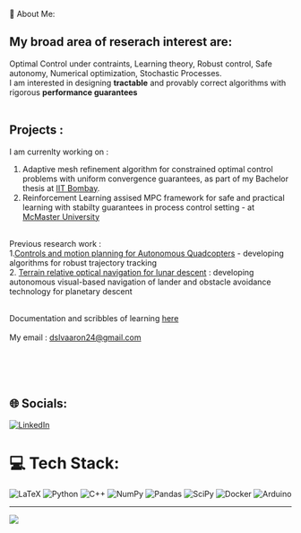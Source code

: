💫 About Me:
## My broad area of reserach interest are: 
Optimal Control under contraints, Learning theory, Robust control, Safe autonomy, Numerical optimization, Stochastic Processes. <br>
I am interested in designing <b>tractable</b> and provably correct algorithms with rigorous <b>performance guarantees</b> <br><br>
## Projects : 
I am currenlty working on : <br>
1. Adaptive mesh refinement algorithm for constrained optimal control problems with uniform convergence guarantees, as part of my Bachelor thesis at [IIT Bombay](https://www.sc.iitb.ac.in/~chatterjee/master/homepage/index.html). <br>
2. Reinforcement Learning assised MPC framework for safe and practical learning with stabilty guarantees in process control setting - at [McMaster University](https://www.eng.mcmaster.ca/faculty/prashant-mhaskar/) <br><Br>

Previous research work : 
<br>
1.[Controls and motion planning for Autonomous Quadcopters](https://github.com/Rihan24/Control_trajectory_tracking.git)  - developing algorithms for robust trajectory tracking <br>
2. [Terrain relative optical navigation for lunar descent](https://github.com/Rihan24/Terrain_relative_navigation.git) : developing autonomous visual-based navigation of lander and obstacle avoidance technology for planetary descent<br><br>

Documentation and scribbles of learning [here](https://dslvaaron24.gitbook.io/research-projects/)
<br><br>
My email : dslvaaron24@gmail.com<br><br><br><br><br>


## 🌐 Socials:
[![LinkedIn](https://img.shields.io/badge/LinkedIn-%230077B5.svg?logo=linkedin&logoColor=white)](https://linkedin.com/in/rihan-aaron-d-silva) 

# 💻 Tech Stack:
![LaTeX](https://img.shields.io/badge/latex-%23008080.svg?style=flat&logo=latex&logoColor=white) ![Python](https://img.shields.io/badge/python-3670A0?style=flat&logo=python&logoColor=ffdd54) ![C++](https://img.shields.io/badge/c++-%2300599C.svg?style=flat&logo=c%2B%2B&logoColor=white) ![NumPy](https://img.shields.io/badge/numpy-%23013243.svg?style=flat&logo=numpy&logoColor=white) ![Pandas](https://img.shields.io/badge/pandas-%23150458.svg?style=flat&logo=pandas&logoColor=white) ![SciPy](https://img.shields.io/badge/SciPy-%230C55A5.svg?style=flat&logo=scipy&logoColor=%white) ![Docker](https://img.shields.io/badge/docker-%230db7ed.svg?style=flat&logo=docker&logoColor=white) ![Arduino](https://img.shields.io/badge/-Arduino-00979D?style=flat&logo=Arduino&logoColor=white)

---
[![](https://visitcount.itsvg.in/api?id=Rihan24&icon=0&color=0)](https://visitcount.itsvg.in)
